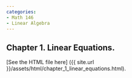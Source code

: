 ```yaml
---
categories:
- Math 146
- Linear Algebra
---
```


## Chapter 1. Linear Equations.

 [See the HTML file here] ({{ site.url }}/assets/html/chapter_1_linear_equations.html).
